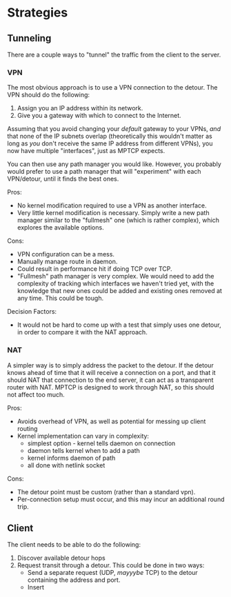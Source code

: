 Strategies
==========

Tunneling
---------

There are a couple ways to "tunnel" the traffic from the client to the server.

### VPN

The most obvious approach is to use a VPN connection to the detour. The VPN
should do the following:

1. Assign you an IP address within its network.
2. Give you a gateway with which to connect to the Internet.

Assuming that you avoid changing your *default* gateway to your VPNs, *and* that
none of the IP subnets overlap (theoretically this wouldn't matter as long as
*you* don't receive the same IP address from different VPNs), you now have
multiple "interfaces", just as MPTCP expects.

You can then use any path manager you would like. However, you probably would
prefer to use a path manager that will "experiment" with each VPN/detour, until
it finds the best ones.

Pros:
- No kernel modification required to use a VPN as another interface.
- Very little kernel modification is necessary. Simply write a new path manager
  similar to the "fullmesh" one (which is rather complex), which explores the
  available options.
  
Cons:
- VPN configuration can be a mess.
- Manually manage route in daemon.
- Could result in performance hit if doing TCP over TCP.
- "Fullmesh" path manager is very complex. We would need to add the complexity
  of tracking which interfaces we haven't tried yet, with the knowledge that new
  ones could be added and existing ones removed at any time. This could be
  tough.
  
Decision Factors:
- It would not be hard to come up with a test that simply uses one detour, in
  order to compare it with the NAT approach.

### NAT

A simpler way is to simply address the packet to the detour. If the detour knows
ahead of time that it will receive a connection on a port, and that it should
NAT that connection to the end server, it can act as a transparent router with
NAT. MPTCP is designed to work through NAT, so this should not affect too much.

Pros:
- Avoids overhead of VPN, as well as potential for messing up client routing
- Kernel implementation can vary in complexity:
  - simplest option - kernel tells daemon on connection
  - daemon tells kernel when to add a path
  - kernel informs daemon of path
  - all done with netlink socket

Cons:
- The detour point must be custom (rather than a standard vpn).
- Per-connection setup must occur, and this may incur an additional round trip.

Client
------

The client needs to be able to do the following:

1. Discover available detour hops
2. Request transit through a detour. This could be done in two ways:
   - Send a separate request (UDP, *mayyybe* TCP) to the detour containing the
     address and port.
   - Insert
